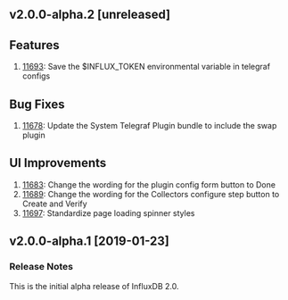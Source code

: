 ## v2.0.0-alpha.2 [unreleased]

## Features
1. [11693](https://github.com/influxdata/influxdb/pull/11693): Save the $INFLUX_TOKEN environmental variable in telegraf configs

## Bug Fixes
1. [11678](https://github.com/influxdata/influxdb/pull/11678): Update the System Telegraf Plugin bundle to include the swap plugin

## UI Improvements
1. [11683](https://github.com/influxdata/influxdb/pull/11683): Change the wording for the plugin config form button to Done
1. [11689](https://github.com/influxdata/influxdb/pull/11689): Change the wording for the Collectors configure step button to Create and Verify
1. [11697](https://github.com/influxdata/influxdb/pull/11697): Standardize page loading spinner styles

## v2.0.0-alpha.1 [2019-01-23]

### Release Notes

This is the initial alpha release of InfluxDB 2.0.
